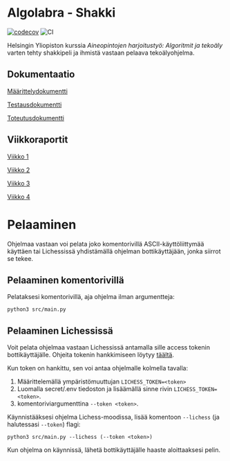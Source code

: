 # Algolabra - Shakki

[![codecov](https://codecov.io/gh/volepp/algolabra-shakki/graph/badge.svg?token=R4000SVQ04)](https://codecov.io/gh/volepp/algolabra-shakki)
![CI](https://github.com/volepp/algolabra-shakki/workflows/CI/badge.svg)

Helsingin Yliopiston kurssia *Aineopintojen harjoitustyö: Algoritmit ja tekoäly* varten tehty shakkipeli ja ihmistä vastaan pelaava tekoälyohjelma.

## Dokumentaatio

[Määrittelydokumentti](documentation/maarittelydokumentti.md)

[Testausdokumentti](documentation/testausdokumentti.md)

[Toteutusdokumentti](documentation/toteutusdokumentti.md)

## Viikkoraportit

[Viikko 1](documentation/viikkoraportit/viikko1.md)

[Viikko 2](documentation/viikkoraportit/viikko2.md)

[Viikko 3](documentation/viikkoraportit/viikko3.md)

[Viikko 4](documentation/viikkoraportit/viikko4.md)

# Pelaaminen

Ohjelmaa vastaan voi pelata joko komentorivillä ASCII-käyttöliittymää käyttäen tai Lichessissä yhdistämällä ohjelman bottikäyttäjään, jonka siirrot se tekee. 

## Pelaaminen komentorivillä

Pelataksesi komentorivillä, aja ohjelma ilman argumentteja:

```
python3 src/main.py
```

## Pelaaminen Lichessissä

Voit pelata ohjelmaa vastaan Lichessissä antamalla sille access tokenin bottikäyttäjälle. Ohjeita tokenin hankkimiseen löytyy [täältä](https://github.com/lichess-bot-devs/lichess-bot/wiki/How-to-create-a-Lichess-OAuth-token).

Kun token on hankittu, sen voi antaa ohjelmalle kolmella tavalla:

1. Määrittelemällä ympäristömuuttujan `LICHESS_TOKEN=<token>`
1. Luomalla secret/.env tiedoston ja lisäämällä sinne rivin `LICHESS_TOKEN=<token>`.
1. komentoriviargumenttina `--token <token>`.

Käynnistääksesi ohjelma Lichess-moodissa, lisää komentoon `--lichess` (ja halutessasi `--token`) flagi:

```
python3 src/main.py --lichess (--token <token>)
```

Kun ohjelma on käynnissä, lähetä bottikäyttäjälle haaste aloittaaksesi pelin.